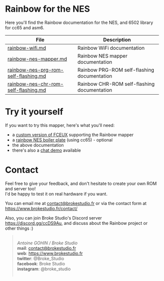# Rainbow for the NES

Here you'll find the Rainbow documentation for the NES, and 6502 library for cc65 and asm6.

| File                                                                         | Description                                 |
| ---------------------------------------------------------------------------- | ------------------------------------------- |
| [rainbow-wifi.md](../rainbow-wifi.md)                                        | Rainbow WiFi documentation                  |
| [rainbow-nes-mapper.md](rainbow-nes-mapper.md)                               | Rainbow NES mapper documentation            |
| [rainbow-nes-prg-rom-self-flashing.md](rainbow-nes-prg-rom-self-flashing.md) | Rainbow PRG-ROM self-flashing documentation |
| [rainbow-nes-chr-rom-self-flashing.md](rainbow-nes-chr-rom-self-flashing.md) | Rainbow CHR-ROM self-flashing documentation |

# Try it yourself

If you want to try this mapper, here's what you'll need:

- a [custom version of FCEUX](https://brokestudio.fr/rainbow/fceux) supporting the Rainbow mapper
- a [rainbow NES boiler plate](https://github.com/BrokeStudio/rainbow-nes-boiler-plate) (using cc65) - optional
- the above documentation
- there's also a [chat demo](https://github.com/BrokeStudio/rainbow-chat) available

# Contact

Feel free to give your feedback, and don't hesitate to create your own ROM and server too!  
I'd be happy to test it on real hardware if you want.

You can email me at contact@brokestudio.fr or via the contact form at https://www.brokestudio.fr/contact/

Also, you can join Broke Studio's Discord server https://discord.gg/ccDS9Au, and discuss about the Rainbow project or other things :)

> &nbsp;  
> _Antoine GOHIN / Broke Studio_  
> **mail**: contact@brokestudio.fr  
> **web**: https://www.brokestudio.fr  
> **twitter**: @Broke_Studio  
> **facebook**: Broke Studio  
> **instagram**: @broke_studio  
> &nbsp;
